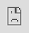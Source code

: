 ```yaml
---
title: Memeschool
permalink: "/memeschool/"
position: 0
layout: default
exclude: true
---
```


<div class="cover-all"></div>

<iframe id="memeschool" style="border: 0; position:absolute; top:0; left:0; right:0; bottom:0; width:100vw; height:100vh; z-index: 9000;" src="https://www.youtube.com/embed/fJdA7dwx6-4?rel=0&amp;controls=0&amp;showinfo=0&autoplay=1" frameborder="0" allowfullscreen ></iframe>

<style>

    #memeschool {
        -webkit-transition: all 3s ease;
        -moz-transition: all 3s ease;
        -o-transition: all 3s ease;
        -ms-transition: all 3s ease;
        transition: all 3s ease;
    }
</style>

<script>
    var memeschool = document.getElementById('memeschool');
    setTimeout(function() {
        memeschool.style.height = "0vh";
    }, 1000);
</script>